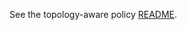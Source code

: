See the topology-aware policy [README](/pkg/cri/resource-manager/policy/builtin/topology-aware/README.md).

